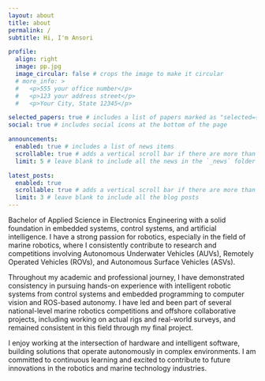 ```yaml
---
layout: about
title: about
permalink: /
subtitle: Hi, I'm Ansori

profile:
  align: right
  image: pp.jpg
  image_circular: false # crops the image to make it circular
  # more_info: >
  #   <p>555 your office number</p>
  #   <p>123 your address street</p>
  #   <p>Your City, State 12345</p>

selected_papers: true # includes a list of papers marked as "selected={true}"
social: true # includes social icons at the bottom of the page

announcements:
  enabled: true # includes a list of news items
  scrollable: true # adds a vertical scroll bar if there are more than 3 news items
  limit: 5 # leave blank to include all the news in the `_news` folder

latest_posts:
  enabled: true
  scrollable: true # adds a vertical scroll bar if there are more than 3 new posts items
  limit: 3 # leave blank to include all the blog posts
---
```


Bachelor of Applied Science in Electronics Engineering with a solid foundation in embedded systems, control systems, and artificial intelligence. I have a strong passion for robotics, especially in the field of marine robotics, where I consistently contribute to research and competitions involving Autonomous Underwater Vehicles (AUVs), Remotely Operated Vehicles (ROVs), and Autonomous Surface Vehicles (ASVs).

Throughout my academic and professional journey, I have demonstrated consistency in pursuing hands-on experience with intelligent robotic systems from control systems and embedded programming to computer vision and ROS-based autonomy. I have led and been part of several national-level marine robotics competitions and offshore collaborative projects, including working on actual rigs and real-world surveys, and remained consistent in this field through my final project. 

I enjoy working at the intersection of hardware and intelligent software, building solutions that operate autonomously in complex environments. I am committed to continuous learning and excited to contribute to future innovations in the robotics and marine technology industries.
